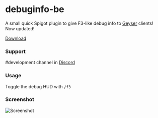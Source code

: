# debuginfo-be
A small quick Spigot plugin to give F3-like debug info to [Geyser](https://github.com/GeyserMC/Geyser) clients!
Now updated!

[Download](https://github.com/TBYT/debuginfo-be/releases/latest)

### Support
#development channel in [Discord](https://discord.geysermc.org/)

### Usage

Toggle the debug HUD with `/f3`

### Screenshot 

![Screenshot](https://user-images.githubusercontent.com/48810871/201893669-947f5f49-a0f0-4baf-af61-4dfc7a137ba3.JPG)
